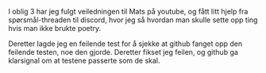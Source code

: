 I oblig 3 har jeg fulgt veiledningen til Mats på youtube,
og fått litt hjelp fra spørsmål-threaden til discord, hvor
jeg så hvordan man skulle sette opp ting hvis man ikke brukte
poetry.

Deretter lagde jeg en feilende test for å sjekke at github fanget
opp den feilende testen, noe den gjorde. Deretter fikset jeg feilen, og github ga klarsignal om at testene passerte som de skal.